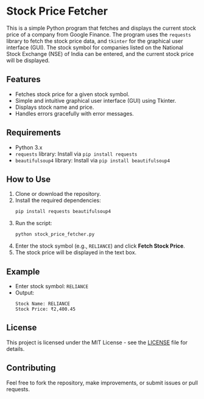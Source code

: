 
# Stock Price Fetcher

This is a simple Python program that fetches and displays the current stock price of a company from Google Finance. The program uses the `requests` library to fetch the stock price data, and `tkinter` for the graphical user interface (GUI). The stock symbol for companies listed on the National Stock Exchange (NSE) of India can be entered, and the current stock price will be displayed.

## Features

- Fetches stock price for a given stock symbol.
- Simple and intuitive graphical user interface (GUI) using Tkinter.
- Displays stock name and price.
- Handles errors gracefully with error messages.

## Requirements

- Python 3.x
- `requests` library: Install via `pip install requests`
- `beautifulsoup4` library: Install via `pip install beautifulsoup4`

## How to Use

1. Clone or download the repository.
2. Install the required dependencies:
   ```bash
   pip install requests beautifulsoup4
   ```
3. Run the script:
   ```bash
   python stock_price_fetcher.py
   ```
4. Enter the stock symbol (e.g., `RELIANCE`) and click **Fetch Stock Price**.
5. The stock price will be displayed in the text box.

## Example

- Enter stock symbol: `RELIANCE`
- Output: 
   ```text
   Stock Name: RELIANCE
   Stock Price: ₹2,400.45
   ```

## License

This project is licensed under the MIT License - see the [LICENSE](LICENSE) file for details.

## Contributing

Feel free to fork the repository, make improvements, or submit issues or pull requests.
